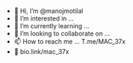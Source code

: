 - 👋 Hi, I’m @manojmotilal
- 👀 I’m interested in ...
- 🌱 I’m currently learning ...
- 💞️ I’m looking to collaborate on ...
- 📫 How to reach me ... T.me/MAC_37x
- 🤖 bio.link/mac_37x

<!---
manojmotilal/manojmotilal is a ✨ special ✨ repository because its `README.md` (this file) appears on your GitHub profile.
You can click the Preview link to take a look at your changes.
--->
